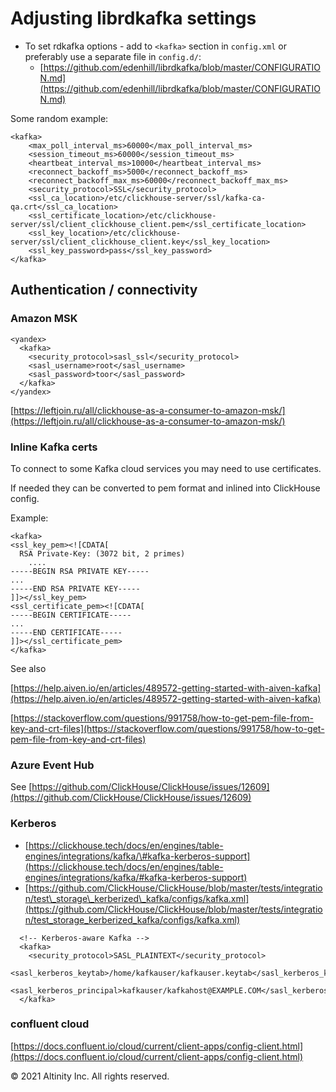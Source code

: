 # Adjusting librdkafka settings

* To set rdkafka options - add to `<kafka>` section in `config.xml` or preferably use a separate file in `config.d/`:
  * [https://github.com/edenhill/librdkafka/blob/master/CONFIGURATION.md](https://github.com/edenhill/librdkafka/blob/master/CONFIGURATION.md)

Some random example:

```markup
<kafka>
    <max_poll_interval_ms>60000</max_poll_interval_ms>
    <session_timeout_ms>60000</session_timeout_ms>
    <heartbeat_interval_ms>10000</heartbeat_interval_ms>
    <reconnect_backoff_ms>5000</reconnect_backoff_ms>
    <reconnect_backoff_max_ms>60000</reconnect_backoff_max_ms>
    <security_protocol>SSL</security_protocol>
    <ssl_ca_location>/etc/clickhouse-server/ssl/kafka-ca-qa.crt</ssl_ca_location>
    <ssl_certificate_location>/etc/clickhouse-server/ssl/client_clickhouse_client.pem</ssl_certificate_location>
    <ssl_key_location>/etc/clickhouse-server/ssl/client_clickhouse_client.key</ssl_key_location>
    <ssl_key_password>pass</ssl_key_password>
</kafka>
```

## Authentication / connectivity <a id="Adjustinglibrdkafkasettings-Authentication/connectivity"></a>

### Amazon MSK <a id="Adjustinglibrdkafkasettings-AmazonMSK"></a>

```markup
<yandex>
  <kafka>
    <security_protocol>sasl_ssl</security_protocol>
    <sasl_username>root</sasl_username>
    <sasl_password>toor</sasl_password>
  </kafka>
</yandex>
```

[https://leftjoin.ru/all/clickhouse-as-a-consumer-to-amazon-msk/](https://leftjoin.ru/all/clickhouse-as-a-consumer-to-amazon-msk/)

### Inline Kafka certs <a id="Adjustinglibrdkafkasettings-Inlinekafkacerts"></a>

To connect to some Kafka cloud services you may need to use certificates.

If needed they can be converted to pem format and inlined into ClickHouse config.

Example:

```markup
<kafka>
<ssl_key_pem><![CDATA[
  RSA Private-Key: (3072 bit, 2 primes)
    ....
-----BEGIN RSA PRIVATE KEY-----
...
-----END RSA PRIVATE KEY-----
]]></ssl_key_pem>
<ssl_certificate_pem><![CDATA[
-----BEGIN CERTIFICATE-----
...
-----END CERTIFICATE-----
]]></ssl_certificate_pem>
</kafka>
```

See also

[https://help.aiven.io/en/articles/489572-getting-started-with-aiven-kafka](https://help.aiven.io/en/articles/489572-getting-started-with-aiven-kafka)

[https://stackoverflow.com/questions/991758/how-to-get-pem-file-from-key-and-crt-files](https://stackoverflow.com/questions/991758/how-to-get-pem-file-from-key-and-crt-files)

### Azure Event Hub <a id="Adjustinglibrdkafkasettings-AzureEventHub"></a>

See [https://github.com/ClickHouse/ClickHouse/issues/12609](https://github.com/ClickHouse/ClickHouse/issues/12609)

### Kerberos <a id="Adjustinglibrdkafkasettings-Kerberos"></a>

* [https://clickhouse.tech/docs/en/engines/table-engines/integrations/kafka/\#kafka-kerberos-support](https://clickhouse.tech/docs/en/engines/table-engines/integrations/kafka/#kafka-kerberos-support)
* [https://github.com/ClickHouse/ClickHouse/blob/master/tests/integration/test\_storage\_kerberized\_kafka/configs/kafka.xml](https://github.com/ClickHouse/ClickHouse/blob/master/tests/integration/test_storage_kerberized_kafka/configs/kafka.xml)

```markup
  <!-- Kerberos-aware Kafka -->
  <kafka>
    <security_protocol>SASL_PLAINTEXT</security_protocol>
    <sasl_kerberos_keytab>/home/kafkauser/kafkauser.keytab</sasl_kerberos_keytab>
    <sasl_kerberos_principal>kafkauser/kafkahost@EXAMPLE.COM</sasl_kerberos_principal>
  </kafka>
```

### confluent cloud

[https://docs.confluent.io/cloud/current/client-apps/config-client.html](https://docs.confluent.io/cloud/current/client-apps/config-client.html)

© 2021 Altinity Inc. All rights reserved.

